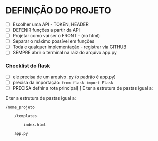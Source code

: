 # DEFINIÇÃO DO PROJETO

* [ ]  Escolher uma API - TOKEN, HEADER
* [ ]  DEFENIR funções a partir da API
* [ ]  Projetar como vai ser o FRONT - (no html)
* [ ]  Separar o máximo possível em funções
* [ ]  Toda e qualquer implementação - registrar via GITHUB
* [ ]  SEMPRE abrir o terminal na raiz do arquivo app.py

### Checklist do flask

* [ ]  ele precisa de um arquivo .py (o padrão é app.py)
* [ ]  precisa da importação: `from flask import Flask`
* [ ] PRECISA defnir a rota principal[ ]  E ter a estrutura de pastas igual a:

E ter a estrutura de pastas igual a:

    /nome_projeto

        /templates

            index.html

        app.py


